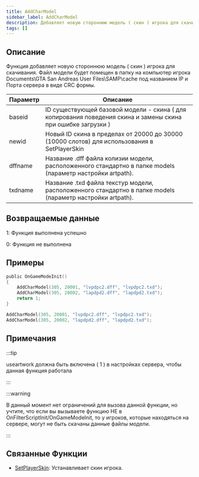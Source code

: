 ```yaml
---
title: AddCharModel
sidebar_label: AddCharModel
description: Добавляет новую стороннюю модель ( скин ) игрока для скачивания.
tags: []
---
```


<VersionWarn version='SA-MP 0.3.DL R1' />

## Описание

Функция добавляет новую стороннюю модель ( скин ) игрока для скачивания. Файл модели будет помещен в папку на компьютер игрока Documents\GTA San Andreas User Files\SAMP\cache под названием IP и Порта сервера в виде CRC формы.

| Параметр | Описание                                                                                                    |
| -------- | -------------------------------------------------------------------------------------------------------------- |
|  baseid  | ID существующей базовой модели - скина ( для копирования поведения скина и замены скина при ошибке загрузки )  |
|  newid   | Новый ID скина в пределах от 20000 до 30000 (10000 слотов) для использования в SetPlayerSkin                   |
|  dffname | Название .dff файла колизии модели, расположенного стандартно в папке models (параметр настройки artpath).     |
|  txdname | Название .txd файла текстур модели, расположенного стандартно в папке models (параметр настройки artpath).     |

## Возвращаемые данные

1: Функция выполнена успешно

0: Функция не выполнена

## Примеры

```c
public OnGameModeInit()
{
    AddCharModel(305, 20001, "lvpdpc2.dff", "lvpdpc2.txd");
    AddCharModel(305, 20002, "lapdpd2.dff", "lapdpd2.txd");
    return 1;
}
```

```c
AddCharModel(305, 20001, "lvpdpc2.dff", "lvpdpc2.txd");
AddCharModel(305, 20002, "lapdpd2.dff", "lapdpd2.txd");
```

## Примечания

:::tip

useartwork должна быть включена ( 1 ) в настройках сервера, чтобы данная функция работала

:::

:::warning

В данный момент нет ограничений для вызова данной функции, но учтите, что если вы вызываете функцию НЕ в OnFilterScriptInit/OnGameModeInit, то у игроков, которые находяться на сервере, могут не быть скачаны данные файлы модели.

:::

## Связанные Функции

- [SetPlayerSkin](SetPlayerSkin): Устанавливает скин игрока.
